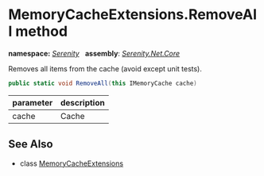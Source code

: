 # MemoryCacheExtensions.RemoveAll method
**namespace:** *[Serenity](../../README.md#serenity-namespace)*   **assembly**: *[Serenity.Net.Core](../../README.md)*

Removes all items from the cache (avoid except unit tests).

```csharp
public static void RemoveAll(this IMemoryCache cache)
```

| parameter | description |
| --- | --- |
| cache | Cache |

## See Also

* class [MemoryCacheExtensions](../MemoryCacheExtensions.md)